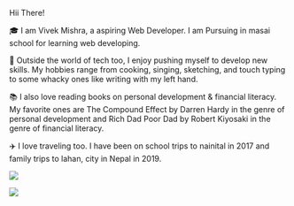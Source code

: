 Hii There!

🎓 I am Vivek Mishra, a aspiring Web Developer. I am Pursuing in masai school for learning web developing.

🎸 Outside the world of tech too, I enjoy pushing myself to develop new skills. My hobbies range from cooking, singing, sketching, and touch typing to some whacky ones like writing with my left hand.

📚 I also love reading books on personal development & financial literacy. My favorite ones are The Compound Effect by Darren Hardy in the genre of personal development and Rich Dad Poor Dad by Robert Kiyosaki in the genre of financial literacy.

✈️ I love traveling too. I have been on school trips to nainital in 2017 and family trips to lahan, city in Nepal in 2019.

![](https://github.com/NatwarBHAI/giphy.gif)

<img src="https://github-readme-stats.vercel.app/api?username=NatwarBHAI&theme=highcontrast&show_icons=true&count_private=true">
